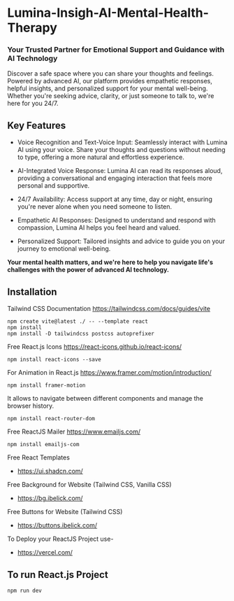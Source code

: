 # Lumina-Insigh-AI-Mental-Health-Therapy

### Your Trusted Partner for Emotional Support and Guidance with AI Technology

Discover a safe space where you can share your thoughts and feelings. Powered by advanced AI, our platform provides empathetic responses, helpful insights, and personalized support for your mental well-being. Whether you're seeking advice, clarity, or just someone to talk to, we're here for you 24/7.

## Key Features
  - Voice Recognition and Text-Voice Input: Seamlessly interact with Lumina AI using your voice. Share your thoughts and questions without needing to type, offering a more natural and effortless experience.

  - AI-Integrated Voice Response: Lumina AI can read its responses aloud, providing a conversational and engaging interaction that feels more personal and supportive.

  - 24/7 Availability: Access support at any time, day or night, ensuring you're never alone when you need someone to listen.

  - Empathetic AI Responses: Designed to understand and respond with compassion, Lumina AI helps you feel heard and valued.

  - Personalized Support: Tailored insights and advice to guide you on your journey to emotional well-being.

**Your mental health matters, and we're here to help you navigate life's challenges with the power of advanced AI technology.**



## Installation

Tailwind CSS Documentation
https://tailwindcss.com/docs/guides/vite

```
npm create vite@latest ./ -- --template react
npm install
npm install -D tailwindcss postcss autoprefixer
```

Free React.js Icons
https://react-icons.github.io/react-icons/

```
npm install react-icons --save
```

For Animation in React.js
https://www.framer.com/motion/introduction/

```
npm install framer-motion
```

It allows to navigate between different components and manage the browser history.
```
npm install react-router-dom
```
Free ReactJS Mailer
https://www.emailjs.com/

```
npm install emailjs-com
```
  
Free React Templates

- https://ui.shadcn.com/

Free Background for Website (Tailwind CSS, Vanilla CSS)

- https://bg.ibelick.com/

Free Buttons for Website (Tailwind CSS)

- https://buttons.ibelick.com/

To Deploy your ReactJS Project use-

- https://vercel.com/

## To run React.js Project

```
npm run dev
```


